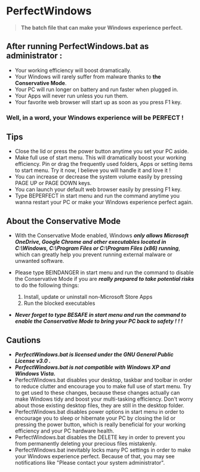 # PerfectWindows
> **The batch file that can make your Windows experience perfect.**

## After running PerfectWindows.bat as administrator :

* Your working efficiency will boost dramatically.
* Your Windows will rarely suffer from malware thanks to **the Conservative Mode**.
* Your PC will run longer on battery and run faster when plugged in.
* Your Apps will never run unless you run them.
* Your favorite web browser will start up as soon as you press F1 key.
### Well, in a word, your Windows experience will be PERFECT !

## Tips
* Close the lid or press the power button anytime you set your PC aside.
* Make full use of start menu. This will dramatically boost your working efficiency. Pin or drag the frequently used folders, Apps or setting items to start menu. Try it now, I believe you will handle it and love it !
* You can increase or decrease the system volume easily by pressing PAGE UP or PAGE DOWN keys.
* You can launch your default web browser easily by pressing F1 key.
* Type BEPERFECT in start menu and run the command anytime you wanna restart your PC or make your Windows experience perfect again.

## About the Conservative Mode
* With the Conservative Mode enabled, Windows ***only allows Microsoft OneDrive, Google Chrome and other executables located in C:\Windows, C:\Program Files or C:\Program Files (x86) running***, which can greatly help you prevent running external malware or unwanted software.

* Please type BEINDANGER in start menu and run the command to disable the Conservative Mode if you are ***really prepared to take potential risks*** to do the following things:
	1. Install, update or uninstall non-Microsoft Store Apps
	2. Run the blocked executables
    
* ***Never forget to type BESAFE in start menu and run the command to enable the Conservative Mode to bring your PC back to safety ! ! !***



## Cautions
* ***PerfectWindows.bat is licensed under the GNU General Public License v3.0 .***
* ***PerfectWindows.bat is not compatible with Windows XP and Windows Vista.***
* PerfectWindows.bat disables your desktop, taskbar and toolbar in order to reduce clutter and encourage you to make full use of start menu. Try to get used to these changes, because these changes actually can make Windows tidy and boost your multi-tasking efficiency. Don't worry about those existing desktop files, they are still in the desktop folder.
* PerfectWindows.bat disables power options in start menu in order to encourage you to sleep or hibernate your PC by closing the lid or pressing the power button, which is really beneficial for your working efficiency and your PC hardware health. 
* PerfectWindows.bat disables the DELETE key in order to prevent you from permanently deleting your precious files mistakenly.
* PerfectWindows.bat inevitably locks many PC settings in order to make your Windows experience perfect. Because of that, you may see notifications like "Please contact your system administrator".
